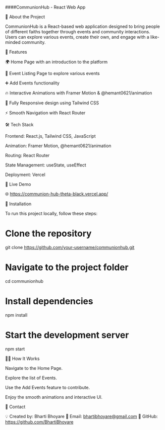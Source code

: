 ####CommunionHub - React Web App

🚀 About the Project

CommunionHub is a React-based web application designed to bring people of different faiths together through events and community interactions. Users can explore various events, create their own, and engage with a like-minded community.

🎨 Features

🌍 Home Page with an introduction to the platform

📆 Event Listing Page to explore various events

➕ Add Events functionality

🔥 Interactive Animations with Framer Motion & @hemant0621/animation

📱 Fully Responsive design using Tailwind CSS

⚡ Smooth Navigation with React Router

🛠️ Tech Stack

Frontend: React.js, Tailwind CSS, JavaScript

Animation: Framer Motion, @hemant0621/animation

Routing: React Router

State Management: useState, useEffect

Deployment: Vercel

🔗 Live Demo

🌐 https://communion-hub-theta-black.vercel.app/

🚀 Installation

To run this project locally, follow these steps:

# Clone the repository
git clone https://github.com/your-username/communionhub.git

# Navigate to the project folder
cd communionhub

# Install dependencies
npm install

# Start the development server
npm start

👨‍💻 How It Works

Navigate to the Home Page.

Explore the list of Events.

Use the Add Events feature to contribute.

Enjoy the smooth animations and interactive UI.

📧 Contact

💡 Created by: Bharti Bhoyare
📩 Email: bhartibhoyare@gmail.com
🔗 GitHub: https://github.com/BhartiBhoyare

